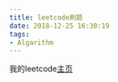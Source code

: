 ```yaml
---
title: leetcode刷题
date: 2018-12-25 16:30:19
tags:
- Algarithm
---
```


我的leetcode[主页](https://leetcode-cn.com/u/linuzb/)
